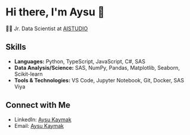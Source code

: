 # Hi there, I'm Aysu 👋

👨‍💻 Jr. Data Scientist at [AISTUDIO](https://aistudio.com.tr/)  

## Skills

- **Languages:** Python, TypeScript, JavaScript, C#, SAS
- **Data Analysis/Science:** SAS, NumPy, Pandas, Matplotlib, Seaborn, Scikit-learn
- **Tools & Technologies:** VS Code, Jupyter Notebook, Git, Docker, SAS Viya 

## Connect with Me

- LinkedIn: [Aysu Kaymak](https://www.linkedin.com/in/aysu-kaymak/)
- Email: [Aysu Kaymak](mailto:aysukaymak50@gmail.com)
